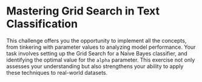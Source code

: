 # Mastering Grid Search in Text Classification

This challenge offers you the opportunity to implement all the concepts, from tinkering with parameter values to analyzing model performance. Your task involves setting up the Grid Search for a Naive Bayes classifier, and identifying the optimal value for the `alpha` parameter. This exercise not only assesses your understanding but also strengthens your ability to apply these techniques to real-world datasets.
